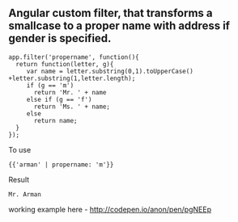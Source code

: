 ## Angular custom filter, that transforms a smallcase to a proper name with address if gender is specified.

	app.filter('propername', function(){
	  return function(letter, g){
		 var name = letter.substring(0,1).toUpperCase() +letter.substring(1,letter.length);
		 if (g == 'm')  
		   return 'Mr. ' + name 
		 else if (g == 'f')
		   return 'Ms. ' + name;
		 else
		   return name;
	  }
	});
	
To use

    {{'arman' | propername: 'm'}}

Result

    Mr. Arman

working example here - http://codepen.io/anon/pen/pgNEEp
